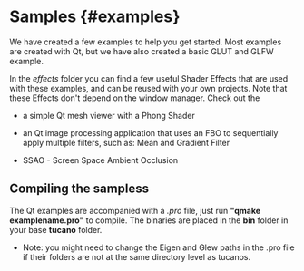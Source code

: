 Samples                         {#examples}
=======

We have created a few examples to help you get started. Most examples are created with Qt, but we have also created a basic GLUT and GLFW example.

In the *effects* folder you can find a few useful Shader Effects that are used with these examples, and can be reused with your own projects. Note that these Effects don't depend on the window manager.
Check out the 

* a simple Qt mesh viewer with a Phong Shader

* an Qt image processing application that uses an FBO to sequentially apply multiple filters, such as: Mean and Gradient Filter

* SSAO - Screen Space Ambient Occlusion


## Compiling the sampless

The Qt examples are accompanied with a *.pro* file, just run **"qmake examplename.pro"** to compile.
The binaries are placed in the **bin** folder in your base **tucano** folder.

* Note: you might need to change the Eigen and Glew paths in the .pro file if their folders are not at the same directory level as tucanos.